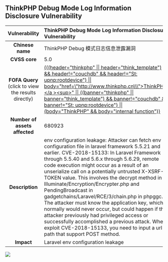 ## ThinkPHP Debug Mode Log Information Disclosure Vulnerability

|   **Vulnerability**  | **ThinkPHP Debug Mode Log Information Disclosure Vulnerability**  |
| :----:   | :-----|
|  **Chinese name**  | ThinkPHP Debug 模式日志信息泄露漏洞 |
| **CVSS core**  | 5.0 |
| **FOFA Query**  (click to view the results directly)| [(((header=\"thinkphp\" \|\| header=\"think_template\") && header!=\"couchdb\" && header!=\"St: upnp:rootdevice\") \|\| body=\"href=\\\"http://www.thinkphp.cn\\\">ThinkPHP\</a \>\<sup\>\" \|\| ((banner=\"thinkphp\" \|\| banner=\"think_template\") && banner!=\"couchdb\" && banner!=\"St: upnp:rootdevice\") \|\| (body=\"ThinkPHP\" && body=\"internal function\"))](https://en.fofa.info/result?qbase64=KCgoaGVhZGVyPSJ0aGlua3BocCIgfHwgaGVhZGVyPSJ0aGlua190ZW1wbGF0ZSIpICYmIGhlYWRlciE9ImNvdWNoZGIiICYmIGhlYWRlciE9IlN0OiB1cG5wOnJvb3RkZXZpY2UiKSB8fCBib2R5PSJocmVmPVwiaHR0cDovL3d3dy50aGlua3BocC5jblwiPlRoaW5rUEhQPC9hID48c3VwPiIgfHwgKChiYW5uZXI9InRoaW5rcGhwIiB8fCBiYW5uZXI9InRoaW5rX3RlbXBsYXRlIikgJiYgYmFubmVyIT0iY291Y2hkYiIgJiYgYmFubmVyIT0iU3Q6IHVwbnA6cm9vdGRldmljZSIpIHx8IChib2R5PSJUaGlua1BIUCIgJiYgYm9keT0iaW50ZXJuYWwgZnVuY3Rpb24iKSk%3D) |
| **Number of assets affected**  | 680923 |
| **Description**  | env configuration leakage: Attacker can fetch env configuration file in laravel framework 5.5.21 and earlier. CVE-2018-15133: In Laravel Framework through 5.5.40 and 5.6.x through 5.6.29, remote code execution might occur as a result of an unserialize call on a potentially untrusted X-XSRF-TOKEN value. This involves the decrypt method in Illuminate/Encryption/Encrypter.php and PendingBroadcast in gadgetchains/Laravel/RCE/3/chain.php in phpggc. The attacker must know the application key, which normally would never occur, but could happen if the attacker previously had privileged access or successfully accomplished a previous attack. When exploit CVE-2018-15133, you need to input a url path that support POST method. |
| **Impact** | Laravel env configuration leakage |

![](https://s3.bmp.ovh/imgs/2023/04/21/a15d8379c113c7b6.gif)
